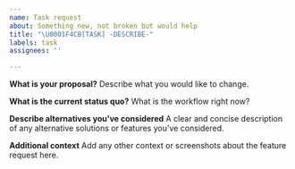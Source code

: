 ```yaml
---
name: Task request
about: Something new, not broken but would help
title: "\U0001F4CB[TASK] -DESCRIBE-"
labels: task
assignees: ''

---
```


**What is your proposal?**
Describe what you would like to change.

**What is the current status quo?**
What is the workflow right now?

**Describe alternatives you've considered**
A clear and concise description of any alternative solutions or features you've considered.

**Additional context**
Add any other context or screenshots about the feature request here.
